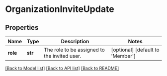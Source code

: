 # OrganizationInviteUpdate

## Properties
Name | Type | Description | Notes
------------ | ------------- | ------------- | -------------
**role** | **str** | The role to be assigned to the invited user. | [optional] [default to 'Member']

[[Back to Model list]](../README.md#documentation-for-models) [[Back to API list]](../README.md#documentation-for-api-endpoints) [[Back to README]](../README.md)


